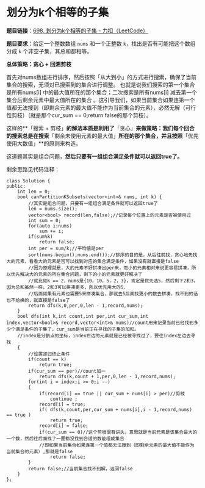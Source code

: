 # 划分为k个相等的子集

**题目链接**：[698. 划分为k个相等的子集 - 力扣（LeetCode）](https://leetcode.cn/problems/partition-to-k-equal-sum-subsets/)

**题目要求**：给定一个整数数组 `nums` 和一个正整数 `k`，找出是否有可能把这个数组分成 `k` 个非空子集，其总和都相等。

**总体策略：贪心 + 回溯剪枝**

首先对nums数组进行排序，然后按照「从大到小」的方式进行搜索，确保了当前集合的搜索，无须对已搜索到的集合进行调整。
也就是说我们搜索的第一个集合是所有nums[i] 中的最大值所在的那个集合；二次搜索是所有nums[i] 减去第一个集合后剩余元素中最大值所在的集合 。这引导我们，如果当前集合如果连第一个值都无法搜到（即剩余元素的最大值不能作为当前集合的元素），必然无解（可行性剪枝）（就是那个cur_sum == 0;return false的那个剪枝）。

这样的**「搜索 + 剪枝」**的解法本质是利用了**「贪心」**来做策略：我们每个回合的搜索总是在搜索**「剩余未使用元素的最大值」**所在的那个集合，并且按照**「优先使用大数值」**的原则来构造。

这道题其实是组合问题，**然后只要有一组组合满足条件就可以返回true了。**

剩余思路见代码注释：

```
class Solution {
public:
    int len = 0;
    bool canPartitionKSubsets(vector<int>& nums, int k) {
        //其实是组合问题，只要有一组组合满足条件就可以返回true了
        len = nums.size();
        vector<bool> record(len,false);//记录每个位置上的元素是否被使用过
        int sum = 0;
        for(auto i:nums)
            sum += i;
        if(sum%k)
            return false;
        int per = sum/k;//平均值是per
        sort(nums.begin(),nums.end());//排序的目的是，从后往前找，贪心地先找大的元素，看看大的元素是否可以找到对应的集合满足条件，如果没有就直接是false
        //因为原理就是，大的元素不好拼凑出per来，而小的元素相对来说更容易拼凑，所以优先解决大的元素的所在集合问题，剩下的小的元素就更好解决了
        //就比如k == 2，nums是{10，10，5，2，3}，肯定是优先选5，然后剩下2和3，因为总和虽然一样，2和3可以拼凑更多，所以优先用大的5.
        //后面如果有元素也需要5来拼凑集合，那就去5后面找更小的数去拼凑，找不到的话也不给换的，就直接是false了
        return dfs(k,0,per,0,len - 1,record,nums);
    }
    bool dfs(int k,int count,int per,int cur_sum,int index,vector<bool>& record,vector<int>& nums)//count用来记录当前已经找到多少个满足条件的子集了，cur_sum是当前正在寻找的子集的加和。
    //index是分割点的坐标，index右边的元素就是已经被寻找过了，要往index左边去寻找
    {
        //设置递归终止条件
        if(count == k)
            return true;
        if(cur_sum == per)//count加一
            return dfs(k,count + 1,per,0,len - 1,record,nums);
        for(int i = index;i >= 0;i --)
        {
            if(record[i] == true || cur_sum + nums[i] > per)//剪枝
                continue ;
            record[i] = true;
            if( dfs(k,count,per,cur_sum + nums[i],i - 1,record,nums) == true )
                return true;
            record[i] = false;
            if(cur_sum == 0)//这个剪枝很有讲头，意思就是当前元素是该集合最大的一个数，然后往后面找了一圈都没找到合适的数能组成集合
            //即如果当前集合如果连第一个值都无法搜到（即剩余元素的最大值不能作为当前集合的元素）,那就是false
                return false;
        }
        return false;//当前集合找不到解，返回false
    }
};
```

